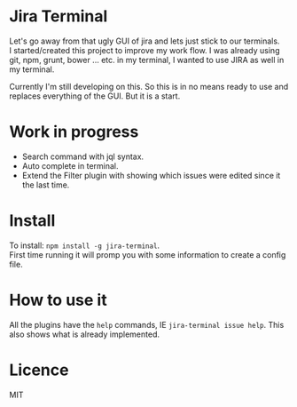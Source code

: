 # Jira Terminal
Let's go away from that ugly GUI of jira and lets just stick to our terminals.  
I  started/created this project to improve my work flow. I was already using git, npm, grunt, bower ... etc. in my terminal, I wanted to use JIRA as well in my terminal.

Currently I'm still developing on this. So this is in no means ready to use and replaces everything of the GUI. But it is a start.

# Work in progress
 * Search command with jql syntax.
 * Auto complete in terminal.
 * Extend the Filter plugin with showing which issues were edited since it the last time.

# Install
To install: `npm install -g jira-terminal`.  
First time running it will promp you with some information to create a config file.

# How to use it
All the plugins have the `help` commands, IE `jira-terminal issue help`. This also shows what is already implemented.

# Licence 
MIT
